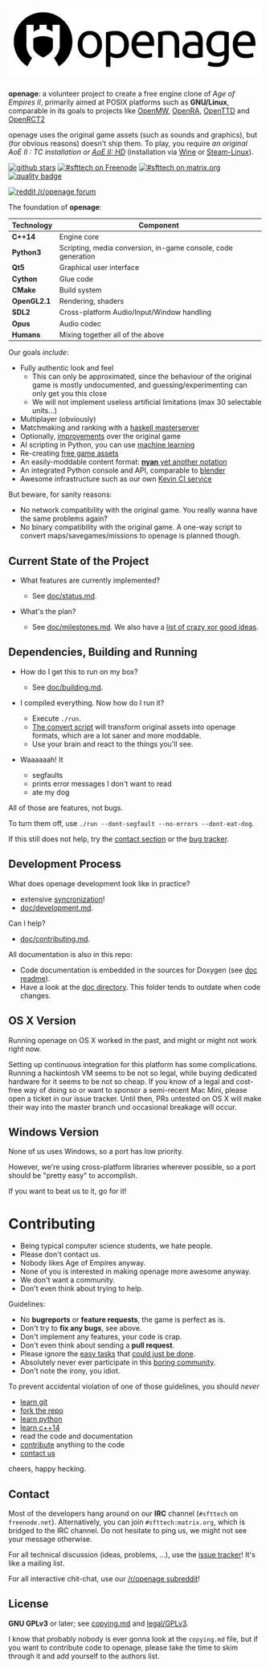 [![openage](/assets/logo/banner.png)](http://openage.sft.mx)
============================================================

**openage**: a volunteer project to create a free engine clone of *Age of Empires II*,
primarily aimed at POSIX platforms such as **GNU/Linux**,
comparable in its goals to projects like [OpenMW](https://openmw.org/), [OpenRA](http://openra.net/), [OpenTTD](https://openttd.org/) and [OpenRCT2](https://openrct2.org/)

openage uses the original game assets (such as sounds and graphics), but (for obvious reasons) doesn't ship them.
To play, you require *an original AoE II : TC installation or [AoE II: HD](http://store.steampowered.com/app/221380/)*
(installation via [Wine](https://www.winehq.org/) or [Steam-Linux](doc/media_convert.md#how-to-use-the-original-game-assets)).

[![github stars](https://img.shields.io/github/stars/SFTtech/openage.svg)](https://github.com/SFTtech/openage/stargazers)
[![#sfttech on Freenode](https://img.shields.io/Freenode/%23sfttech.png)](https://webchat.freenode.net/?channels=sfttech)
[![#sfttech on matrix.org](https://img.shields.io/badge/matrix-%23sfttech-blue.svg)](https://riot.im/app/#/room/#sfttech:matrix.org)
[![quality badge](https://img.shields.io/badge/cuteness-overload-orange.svg)](http://www.emergencykitten.com/)


[<img src="https://www.redditstatic.com/about/assets/reddit-logo.png" alt="reddit" height="45"> /r/openage forum](https://www.reddit.com/r/openage/)


The foundation of **openage**:

Technology     | Component
---------------|----------
**C++14**      | Engine core
**Python3**    | Scripting, media conversion, in-game console, code generation
**Qt5**        | Graphical user interface
**Cython**     | Glue code
**CMake**      | Build system
**OpenGL2.1**  | Rendering, shaders
**SDL2**       | Cross-platform Audio/Input/Window handling
**Opus**       | Audio codec
**Humans**     | Mixing together all of the above

Our goals *include*:

* Fully authentic look and feel
  * This can only be approximated, since the behaviour of the original game is mostly undocumented,
    and guessing/experimenting can only get you this close
  * We will not implement useless artificial limitations (max 30 selectable units...)
* Multiplayer (obviously)
* Matchmaking and ranking with a [haskell masterserver](https://github.com/SFTtech/openage-masterserver)
* Optionally, [improvements](/doc/ideas/) over the original game
* AI scripting in Python, you can use [machine learning](http://scikit-learn.org/stable/)
* Re-creating [free game assets](https://github.com/SFTtech/openage-data)
* An easily-moddable content format: [**nyan** yet another notation](https://github.com/SFTtech/nyan)
* An integrated Python console and API, comparable to [blender](http://blender.org/)
* Awesome infrastructure such as our own [Kevin CI service](https://github.com/SFTtech/kevin)

But beware, for sanity reasons:

* No network compatibility with the original game.
  You really wanna have the same problems again?
* No binary compatibility with the original game.
  A one-way script to convert maps/savegames/missions to openage is planned though.


Current State of the Project
----------------------------

 - What features are currently implemented?
   - See [doc/status.md](/doc/status.md).

 - What's the plan?
   - See [doc/milestones.md](/doc/milestones.md). We also have a [list of crazy xor good ideas](/doc/ideas).


Dependencies, Building and Running
----------------------------------

 - How do I get this to run on my box?
   - See [doc/building.md](/doc/building.md).

 - I compiled everything. Now how do I run it?
   - Execute `./run`.
   * [The convert script](/doc/media_convert.md) will transform original assets into openage formats, which are a lot saner and more moddable.
   - Use your brain and react to the things you'll see.

 - Waaaaaah! It
   - segfaults
   - prints error messages I don't want to read
   - ate my dog

All of those are features, not bugs.

To turn them off, use `./run --dont-segfault --no-errors --dont-eat-dog`.


If this still does not help, try the [contact section](#contact)
or the [bug tracker](https://github.com/SFTtech/openage/issues).


Development Process
-------------------

What does openage development look like in practice?
 - extensive [syncronization](#contact)!
 - [doc/development.md](/doc/development.md).

Can I help?
 - [doc/contributing.md](/doc/contributing.md).


All documentation is also in this repo:

- Code documentation is embedded in the sources for Doxygen (see [doc readme](/doc/README.md)).
- Have a look at the [doc directory](/doc/). This folder tends to outdate when code changes.


OS X Version
------------

Running openage on OS X worked in the past,
and might or might not work right now.

Setting up continuous integration for this platform has some complications. Running a hackintosh VM seems to be not so legal, while buying dedicated hardware for it seems to be not so cheap. If you know of a legal and cost-free way of doing so or want to sponsor a semi-recent Mac Mini, please open a ticket in our issue tracker. Until then, PRs untested on OS X will make their way into the master branch und occasional breakage will occur.


Windows Version
---------------

None of us uses Windows, so a port has low priority.

However, we're using cross-platform libraries wherever possible,
so a port should be "pretty easy" to accomplish.

If you want to beat us to it, go for it!


Contributing
============

* Being typical computer science students, we hate people.
* Please don't contact us.
* Nobody likes Age of Empires anyway.
* None of you is interested in making openage more awesome anyway.
* We don't want a community.
* Don't even think about trying to help.

Guidelines:

* No **bugreports** or **feature requests**, the game is perfect as is.
* Don't try to **fix any bugs**, see above.
* Don't implement any features, your code is crap.
* Don't even think about sending a **pull request**.
* Please ignore the [easy tasks](https://github.com/SFTtech/openage/issues?q=is:issue+is:open+label:%22easy%22) that [could just be done](https://github.com/SFTtech/openage/issues?q=is:issue+is:open+label:%22just+do+it%22).
* Absolutely never ever participate in this [boring community](https://www.reddit.com/r/openage/).
* Don't note the irony, you idiot.

To prevent accidental violation of one of those guidelines, you should *never*

* [learn git](http://git-scm.com/book/en/Git-Basics)
* [fork the repo](https://help.github.com/articles/fork-a-repo)
* [learn python](http://docs.python.org/3/tutorial/appetite.html)
* [learn c++14](http://www.cplusplus.com/doc/tutorial/)
* read the code and documentation
* [contribute](/doc/contributing.md) anything to the code
* [contact us](#contact)

cheers, happy hecking.


Contact
-------

Most of the developers hang around on our **IRC** channel (`#sfttech` on `freenode.net`).
Alternatively, you can join `#sfttech:matrix.org`, which is bridged to the IRC channel.
Do not hesitate to ping us, we might not see your message otherwise.

For all technical discussion (ideas, problems, ...), use the [issue tracker](https://github.com/SFTtech/openage/issues)!
It's like a mailing list.

For all interactive chit-chat, use our [/r/openage subreddit](https://www.reddit.com/r/openage/)!


License
-------

**GNU GPLv3** or later; see [copying.md](copying.md) and [legal/GPLv3](/legal/GPLv3).

I know that probably nobody is ever gonna look at the `copying.md` file,
but if you want to contribute code to openage, please take the time to
skim through it and add yourself to the authors list.
